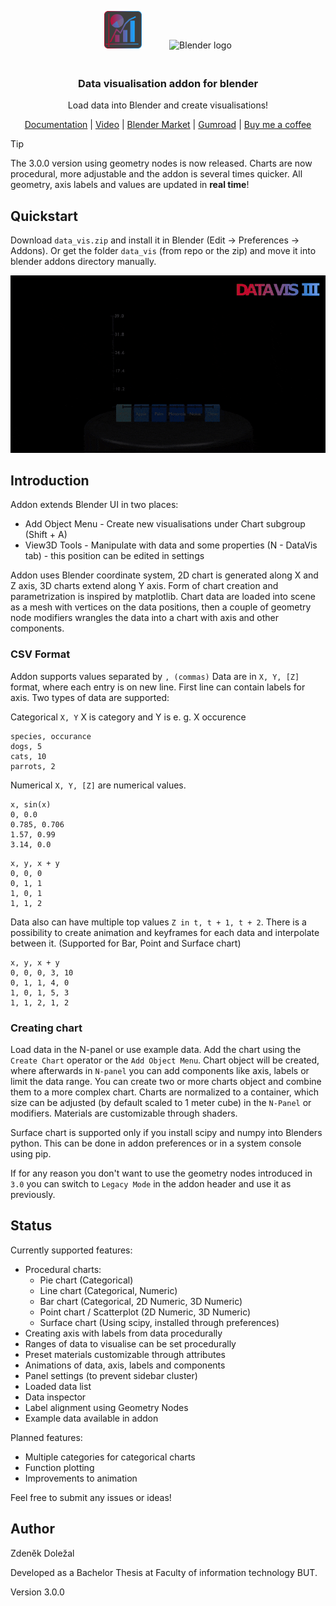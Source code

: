 <p align="center">
    <img src="docs/assets/logo_square.png" alt="Addon logo" height="60px" style="padding-right: 20px;">
    <img src="https://download.blender.org/branding/blender_logo_socket.png" alt="Blender logo" width="200px" style="padding-left: 20px; padding-bottom: 20px;">
</p>
<h3 align="center">
    Data visualisation addon for blender
</h3>
<p align="center">
    Load data into Blender and create visualisations!
</p>
<p align="center">
    <a href="https://griperis.github.io/BlenderDataVis/">Documentation</a> |
    <a href="https://youtu.be/qIF7QPu2cOI">Video</a> |
    <a href="https://blendermarket.com/products/data-visualisation-addon">Blender Market</a> |
    <a href="https://griperis.gumroad.com/l/data-vis">Gumroad</a> |
    <a href="https://www.buymeacoffee.com/griperis">Buy me a coffee</a>
</p>

> [!TIP]
> The 3.0.0 version using geometry nodes is now released. Charts are now procedural, more adjustable and the addon is several times quicker. All geometry, axis labels and values are updated in **real time**!

## Quickstart
Download `data_vis.zip` and install it in Blender (Edit -> Preferences -> Addons). Or get the folder `data_vis` (from repo or the zip) and move it into blender addons directory manually.
<p align="center">
    <img src="./docs/assets/titlevideo.gif">
</p>


## Introduction
Addon extends Blender UI in two places:
- Add Object Menu - Create new visualisations under Chart subgroup (Shift + A)
- View3D Tools - Manipulate with data and some properties (N - DataVis tab) - this position can be edited in settings

Addon uses Blender coordinate system, 2D chart is generated along X and Z axis, 3D charts extend along Y axis. Form of chart creation and parametrization is inspired by matplotlib.
Chart data are loaded into scene as a mesh with vertices on the data positions, then a couple of geometry node modifiers wrangles the data into a chart with axis and other components.

### CSV Format
Addon supports values separated by `, (commas)`
Data are in `X, Y, [Z]` format, where each entry is on new line. First line can contain labels for axis.
Two types of data are supported:

Categorical `X, Y` X is category and Y is e. g. X occurence 
```
species, occurance
dogs, 5
cats, 10
parrots, 2
```
Numerical `X, Y, [Z]` are numerical values.
```
x, sin(x)
0, 0.0
0.785, 0.706
1.57, 0.99
3.14, 0.0
```

```
x, y, x + y
0, 0, 0
0, 1, 1
1, 0, 1
1, 1, 2
```

Data also can have multiple top values  `Z in t, t + 1, t + 2`. There is a possibility to create animation and keyframes for each data and interpolate between it. (Supported for Bar, Point and Surface chart)
```
x, y, x + y
0, 0, 0, 3, 10
0, 1, 1, 4, 0
1, 0, 1, 5, 3
1, 1, 2, 1, 2
```

### Creating chart
Load data in the N-panel or use example data. Add the chart using the `Create Chart` operator
or the `Add Object Menu`. Chart object will be created, where afterwards in `N-panel` you can add components like axis, labels or limit the data range. You can create two or more charts object and combine them to a more complex chart. Charts are normalized to a container, which size can be adjusted (by default scaled to 1 meter cube) in the `N-Panel` or modifiers. Materials are customizable through shaders.

Surface chart is supported only if you install scipy and numpy into Blenders python.
This can be done in addon preferences or in a system console using pip.

If for any reason you don't want to use the geometry nodes introduced in `3.0` you can switch to `Legacy Mode` in the addon header and use it as previously. 

## Status
Currently supported features:
- Procedural charts:
  - Pie chart (Categorical)
  - Line chart (Categorical, Numeric)
  - Bar chart (Categorical, 2D Numeric, 3D Numeric)
  - Point chart / Scatterplot (2D Numeric, 3D Numeric)
  - Surface chart (Using scipy, installed through preferences)
- Creating axis with labels from data procedurally
- Ranges of data to visualise can be set procedurally
- Preset materials customizable through attributes
- Animations of data, axis, labels and components 
- Panel settings (to prevent sidebar cluster)
- Loaded data list
- Data inspector
- Label alignment using Geometry Nodes
- Example data available in addon
  
Planned features:
- Multiple categories for categorical charts
- Function plotting
- Improvements to animation

Feel free to submit any issues or ideas!

## Author
Zdeněk Doležal

Developed as a Bachelor Thesis at Faculty of information technology BUT.

Version 3.0.0
